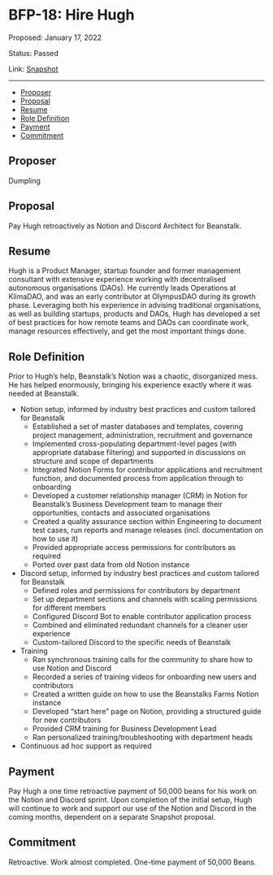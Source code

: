 # BFP-18: Hire Hugh

Proposed: January 17, 2022

Status: Passed

Link: [Snapshot](https://snapshot.org/#/beanstalkfarms.eth/proposal/0x54f4a0b95a8ee2ee1ee969fcfa3e7e2261ca26e65c714c326081c4edb691fa1a)

---

- [Proposer](#proposer)
- [Proposal](#proposal)
- [Resume](#resume)
- [Role Definition](#role-definition)
- [Payment](#payment)
- [Commitment](#commitment)

## Proposer

Dumpling

## Proposal

Pay Hugh retroactively as Notion and Discord Architect for Beanstalk.

## Resume

Hugh is a Product Manager, startup founder and former management consultant with extensive experience working with decentralised autonomous organisations (DAOs). He currently leads Operations at KlimaDAO, and was an early contributor at OlympusDAO during its growth phase. Leveraging both his experience in advising traditional organisations, as well as building startups, products and DAOs, Hugh has developed a set of best practices for how remote teams and DAOs can coordinate work, manage resources effectively, and get the most important things done.

## Role Definition

Prior to Hugh’s help, Beanstalk’s Notion was a chaotic, disorganized mess. He has helped enormously, bringing his experience exactly where it was needed at Beanstalk.

- Notion setup, informed by industry best practices and custom tailored for Beanstalk
    - Established a set of master databases and templates, covering project management, administration, recruitment and governance
    - Implemented cross-populating department-level pages (with appropriate database filtering) and supported in discussions on structure and scope of departments
    - Integrated Notion Forms for contributor applications and recruitment function, and documented process from application through to onboarding
    - Developed a customer relationship manager (CRM) in Notion for Beanstalk’s Business Development team to manage their opportunities, contacts and associated organisations
    - Created a quality assurance section within Engineering to document test cases, run reports and manage releases (incl. documentation on how to use it)
    - Provided appropriate access permissions for contributors as required
    - Ported over past data from old Notion instance
- Discord setup, informed by industry best practices and custom tailored for Beanstalk
    - Defined roles and permissions for contributors by department
    - Set up department sections and channels with scaling permissions for different members
    - Configured Discord Bot to enable contributor application process
    - Combined and eliminated redundant channels for a cleaner user experience
    - Custom-tailored Discord to the specific needs of Beanstalk
- Training
    - Ran synchronous training calls for the community to share how to use Notion and Discord
    - Recorded a series of training videos for onboarding new users and contributors
    - Created a written guide on how to use the Beanstalks Farms Notion instance
    - Developed “start here” page on Notion, providing a structured guide for new contributors
    - Provided CRM training for Business Development Lead
    - Ran personalized training/troubleshooting with department heads
- Continuous ad hoc support as required

## Payment

Pay Hugh a one time retroactive payment of 50,000 beans for his work on the Notion and Discord sprint. Upon completion of the initial setup, Hugh will continue to work and support our use of the Notion and Discord in the coming months, dependent on a separate Snapshot proposal.

## Commitment

Retroactive. Work almost completed. One-time payment of 50,000 Beans.
